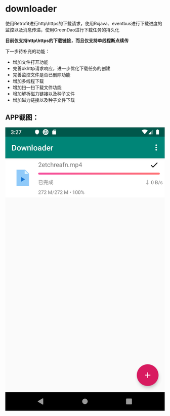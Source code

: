 # downloader

使用Retrofit进行http\https的下载请求，使用Rxjava、eventbus进行下载进度的监控以及消息传递，使用GreenDao进行下载任务的持久化

**目前仅支持http\https的下载链接，而且仅支持单线程断点续传**

下一步待补充的功能：
* 增加文件打开功能
* 完善okhttp请求响应，进一步优化下载任务的创建
* 完善监控文件是否已删除功能
* 增加多线程下载
* 增加扫一扫下载文件功能
* 增加解析磁力链接以及种子文件
* 增加磁力链接以及种子文件下载

## APP截图：
![](https://github.com/guriytan/downloader/raw/master/Screenshot.png)
